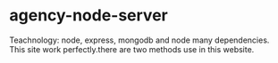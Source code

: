 # agency-node-server
Teachnology: node, express, mongodb and node many dependencies.<br>
This site work perfectly.there are two methods use in this website.
